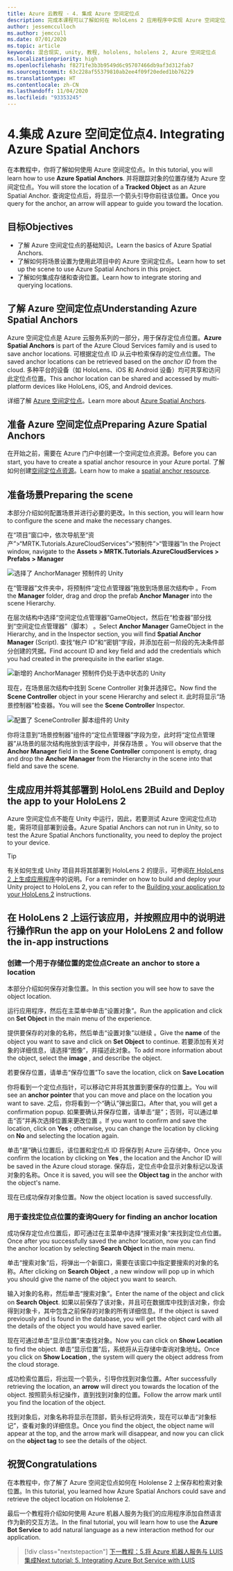 ```yaml
---
title: Azure 云教程 - 4. 集成 Azure 空间定位点
description: 完成本课程可以了解如何在 HoloLens 2 应用程序中实现 Azure 空间定位点。
author: jessemcculloch
ms.author: jemccull
ms.date: 07/01/2020
ms.topic: article
keywords: 混合现实, unity, 教程, hololens, hololens 2, Azure 空间定位点
ms.localizationpriority: high
ms.openlocfilehash: f8271fe3b3b9549d6c95707466db9af3d312fab7
ms.sourcegitcommit: 63c228af55379810ab2ee4f09f20eded1bb76229
ms.translationtype: HT
ms.contentlocale: zh-CN
ms.lasthandoff: 11/04/2020
ms.locfileid: "93353245"
---
```

# <a name="4-integrating-azure-spatial-anchors"></a><span data-ttu-id="0db4e-105">4.集成 Azure 空间定位点</span><span class="sxs-lookup"><span data-stu-id="0db4e-105">4. Integrating Azure Spatial Anchors</span></span>

<span data-ttu-id="0db4e-106">在本教程中，你将了解如何使用 Azure 空间定位点。</span><span class="sxs-lookup"><span data-stu-id="0db4e-106">In this tutorial, you will learn how to use **Azure Spatial Anchors**.</span></span> <span data-ttu-id="0db4e-107">并将跟踪对象的位置存储为 Azure 空间定位点。</span><span class="sxs-lookup"><span data-stu-id="0db4e-107">You will store the location of a **Tracked Object** as an Azure Spatial Anchor.</span></span> <span data-ttu-id="0db4e-108">查询定位点后，将显示一个箭头引导你前往该位置。</span><span class="sxs-lookup"><span data-stu-id="0db4e-108">Once you query for the anchor, an arrow will appear to guide you toward the location.</span></span>

## <a name="objectives"></a><span data-ttu-id="0db4e-109">目标</span><span class="sxs-lookup"><span data-stu-id="0db4e-109">Objectives</span></span>

* <span data-ttu-id="0db4e-110">了解 Azure 空间定位点的基础知识。</span><span class="sxs-lookup"><span data-stu-id="0db4e-110">Learn the basics of Azure Spatial Anchors.</span></span>
* <span data-ttu-id="0db4e-111">了解如何将场景设置为使用此项目中的 Azure 空间定位点。</span><span class="sxs-lookup"><span data-stu-id="0db4e-111">Learn how to set up the scene to use Azure Spatial Anchors in this project.</span></span>
* <span data-ttu-id="0db4e-112">了解如何集成存储和查询位置。</span><span class="sxs-lookup"><span data-stu-id="0db4e-112">Learn how to integrate storing and querying locations.</span></span>

## <a name="understanding-azure-spatial-anchors"></a><span data-ttu-id="0db4e-113">了解 Azure 空间定位点</span><span class="sxs-lookup"><span data-stu-id="0db4e-113">Understanding Azure Spatial Anchors</span></span>

 <span data-ttu-id="0db4e-114">Azure 空间定位点是 Azure 云服务系列的一部分，用于保存定位点位置。</span><span class="sxs-lookup"><span data-stu-id="0db4e-114">**Azure Spatial Anchors** is part of the Azure Cloud Services family and is used to save anchor locations.</span></span> <span data-ttu-id="0db4e-115">可根据定位点 ID 从云中检索保存的定位点位置。</span><span class="sxs-lookup"><span data-stu-id="0db4e-115">The saved anchor locations can be retrieved based on the *anchor ID* from the cloud.</span></span> <span data-ttu-id="0db4e-116">多种平台的设备（如 HoloLens、iOS 和 Android 设备）均可共享和访问此定位点位置。</span><span class="sxs-lookup"><span data-stu-id="0db4e-116">This anchor location can be shared and accessed by multi-platform devices like HoloLens, iOS, and Android devices.</span></span>

<span data-ttu-id="0db4e-117">详细了解 [Azure 空间定位点](https://docs.microsoft.com/azure/spatial-anchors/overview)。</span><span class="sxs-lookup"><span data-stu-id="0db4e-117">Learn more about [Azure Spatial Anchors](https://docs.microsoft.com/azure/spatial-anchors/overview).</span></span>

## <a name="preparing-azure-spatial-anchors"></a><span data-ttu-id="0db4e-118">准备 Azure 空间定位点</span><span class="sxs-lookup"><span data-stu-id="0db4e-118">Preparing Azure Spatial Anchors</span></span>

<span data-ttu-id="0db4e-119">在开始之前，需要在 Azure 门户中创建一个空间定位点资源。</span><span class="sxs-lookup"><span data-stu-id="0db4e-119">Before you can start, you have to create a spatial anchor resource in your Azure portal.</span></span>
<span data-ttu-id="0db4e-120">了解如何创建[空间定位点资源](https://docs.microsoft.com/azure/spatial-anchors/quickstarts/get-started-hololens#create-a-spatial-anchors-resource)。</span><span class="sxs-lookup"><span data-stu-id="0db4e-120">Learn how to make a [spatial anchor resource](https://docs.microsoft.com/azure/spatial-anchors/quickstarts/get-started-hololens#create-a-spatial-anchors-resource).</span></span>

## <a name="preparing-the-scene"></a><span data-ttu-id="0db4e-121">准备场景</span><span class="sxs-lookup"><span data-stu-id="0db4e-121">Preparing the scene</span></span>

<span data-ttu-id="0db4e-122">本部分介绍如何配置场景并进行必要的更改。</span><span class="sxs-lookup"><span data-stu-id="0db4e-122">In this section, you will learn how to configure the scene and make the necessary changes.</span></span>

<span data-ttu-id="0db4e-123">在“项目”窗口中，依次导航至“资产”>“MRTK.Tutorials.AzureCloudServices”>“预制件”>“管理器”</span><span class="sxs-lookup"><span data-stu-id="0db4e-123">In the Project window, navigate to the **Assets > MRTK.Tutorials.AzureCloudServices > Prefabs > Manager**</span></span>

![选择了 AnchorManager 预制件的 Unity](images/mr-learning-azure/tutorial4-section1-step1-1.png)

<span data-ttu-id="0db4e-125">在“管理器”文件夹中，将预制件“定位点管理器”拖放到场景层次结构中 。</span><span class="sxs-lookup"><span data-stu-id="0db4e-125">From the **Manager** folder, drag and drop the prefab **Anchor Manager** into the scene Hierarchy.</span></span>

<span data-ttu-id="0db4e-126">在层次结构中选择“空间定位点管理器”GameObject，然后在“检查器”部分找到“空间定位点管理器”（脚本） 。</span><span class="sxs-lookup"><span data-stu-id="0db4e-126">Select **Anchor Manager** GameObject in the Hierarchy, and in the Inspector section, you will find **Spatial Anchor Manager** (Script).</span></span> <span data-ttu-id="0db4e-127">查找“帐户 ID”和“密钥”字段，并添加在前一阶段的先决条件部分创建的凭据。</span><span class="sxs-lookup"><span data-stu-id="0db4e-127">Find account ID and key field and add the credentials which you had created in the prerequisite in the earlier stage.</span></span>

![新增的 AnchorManager 预制件仍处于选中状态的 Unity](images/mr-learning-azure/tutorial4-section1-step2-1.png)

<span data-ttu-id="0db4e-129">现在，在场景层次结构中找到 Scene Controller 对象并选择它。</span><span class="sxs-lookup"><span data-stu-id="0db4e-129">Now find the **Scene Controller** object in your scene Hierarchy and select it.</span></span> <span data-ttu-id="0db4e-130">此时将显示“场景控制器”检查器。</span><span class="sxs-lookup"><span data-stu-id="0db4e-130">You will see the **Scene Controller** Inspector.</span></span>

![配置了 SceneController 脚本组件的 Unity](images/mr-learning-azure/tutorial4-section1-step3-1.png)

<span data-ttu-id="0db4e-132">你将注意到“场景控制器”组件的“定位点管理器”字段为空，此时将“定位点管理器”从场景的层次结构拖放到该字段中，并保存场景  。</span><span class="sxs-lookup"><span data-stu-id="0db4e-132">You will observe that the **Anchor Manager** field in the **Scene Controller** component is empty, drag and drop the **Anchor Manager** from the Hierarchy in the scene into that field and save the scene.</span></span>

## <a name="build-and-deploy-the-app-to-your-hololens-2"></a><span data-ttu-id="0db4e-133">生成应用并将其部署到 HoloLens 2</span><span class="sxs-lookup"><span data-stu-id="0db4e-133">Build and Deploy the app to your HoloLens 2</span></span>

<span data-ttu-id="0db4e-134">Azure 空间定位点不能在 Unity 中运行，因此，若要测试 Azure 空间定位点功能，需将项目部署到设备。</span><span class="sxs-lookup"><span data-stu-id="0db4e-134">Azure Spatial Anchors can not run in Unity, so to test the Azure Spatial Anchors functionality, you need to deploy the project to your device.</span></span>

> [!TIP]
> <span data-ttu-id="0db4e-135">有关如何生成 Unity 项目并将其部署到 HoloLens 2 的提示，可参阅[在 HoloLens 2 上生成应用程序](mr-learning-base-02.md#building-your-application-to-your-hololens-2)中的说明。</span><span class="sxs-lookup"><span data-stu-id="0db4e-135">For a reminder on how to build and deploy your Unity project to HoloLens 2, you can refer to the [Building your application to your HoloLens 2](mr-learning-base-02.md#building-your-application-to-your-hololens-2) instructions.</span></span>

## <a name="run-the-app-on-your-hololens-2-and-follow-the-in-app-instructions"></a><span data-ttu-id="0db4e-136">在 HoloLens 2 上运行该应用，并按照应用中的说明进行操作</span><span class="sxs-lookup"><span data-stu-id="0db4e-136">Run the app on your HoloLens 2 and follow the in-app instructions</span></span>

### <a name="create-an-anchor-to-store-a-location"></a><span data-ttu-id="0db4e-137">创建一个用于存储位置的定位点</span><span class="sxs-lookup"><span data-stu-id="0db4e-137">Create an anchor to store a location</span></span>

<span data-ttu-id="0db4e-138">本部分介绍如何保存对象位置。</span><span class="sxs-lookup"><span data-stu-id="0db4e-138">In this section you will see how to save the object location.</span></span>

<span data-ttu-id="0db4e-139">运行应用程序，然后在主菜单中单击“设置对象”。</span><span class="sxs-lookup"><span data-stu-id="0db4e-139">Run the application and click on **Set Object** in the main menu of the experience.</span></span>

<span data-ttu-id="0db4e-140">提供要保存的对象的名称，然后单击“设置对象”以继续 。</span><span class="sxs-lookup"><span data-stu-id="0db4e-140">Give the **name** of the object you want to save and click on **Set Object** to continue.</span></span> <span data-ttu-id="0db4e-141">若要添加有关对象的详细信息，请选择“图像”，并描述此对象。</span><span class="sxs-lookup"><span data-stu-id="0db4e-141">To add more information about the object, select the **image** , and describe the object.</span></span>

<span data-ttu-id="0db4e-142">若要保存位置，请单击“保存位置”</span><span class="sxs-lookup"><span data-stu-id="0db4e-142">To save the location, click on **Save Location**</span></span>

<span data-ttu-id="0db4e-143">你将看到一个定位点指针，可以移动它并将其放置到要保存的位置上。</span><span class="sxs-lookup"><span data-stu-id="0db4e-143">You will see an **anchor pointer** that you can move and place on the location you want to save.</span></span> <span data-ttu-id="0db4e-144">之后，你将看到一个“确认”弹出窗口。</span><span class="sxs-lookup"><span data-stu-id="0db4e-144">After that, you will get a confirmation popup.</span></span> <span data-ttu-id="0db4e-145">如果要确认并保存位置，请单击“是”；否则，可以通过单击“否”并再次选择位置来更改位置 。</span><span class="sxs-lookup"><span data-stu-id="0db4e-145">If you want to confirm and save the location, click on **Yes** ; otherwise, you can change the location by clicking on **No** and selecting the location again.</span></span>

<span data-ttu-id="0db4e-146">单击“是”确认位置后，该位置和定位点 ID 将保存到 Azure 云存储中。</span><span class="sxs-lookup"><span data-stu-id="0db4e-146">Once you confirm the location by clicking on **Yes** , the location and the Anchor ID will be saved in the Azure cloud storage.</span></span> <span data-ttu-id="0db4e-147">保存后，定位点中会显示对象标记以及该对象的名称。</span><span class="sxs-lookup"><span data-stu-id="0db4e-147">Once it is saved, you will see the **Object tag**  in the anchor with the object's name.</span></span>

<span data-ttu-id="0db4e-148">现在已成功保存对象位置。</span><span class="sxs-lookup"><span data-stu-id="0db4e-148">Now the object location is saved successfully.</span></span>

### <a name="query-for-finding-an-anchor-location"></a><span data-ttu-id="0db4e-149">用于查找定位点位置的查询</span><span class="sxs-lookup"><span data-stu-id="0db4e-149">Query for finding an anchor location</span></span>

<span data-ttu-id="0db4e-150">成功保存定位点位置后，即可通过在主菜单中选择“搜索对象”来找到定位点位置。</span><span class="sxs-lookup"><span data-stu-id="0db4e-150">Once after you successfully saved the anchor location, now you can find the anchor location by selecting **Search Object** in the main menu.</span></span>

<span data-ttu-id="0db4e-151">单击“搜索对象”后，将弹出一个新窗口，需要在该窗口中指定要搜索的对象的名称。</span><span class="sxs-lookup"><span data-stu-id="0db4e-151">After clicking on **Search Object** , a new window will pop up in which you should give the name of the object you want to search.</span></span>

<span data-ttu-id="0db4e-152">输入对象的名称，然后单击“搜索对象”。</span><span class="sxs-lookup"><span data-stu-id="0db4e-152">Enter the name of the object and click on **Search Object**.</span></span> <span data-ttu-id="0db4e-153">如果以前保存了该对象，并且可在数据库中找到该对象，你会得到对象卡，其中包含之前保存的对象的所有详细信息。</span><span class="sxs-lookup"><span data-stu-id="0db4e-153">If the object is saved previously and is found in the database, you will get the object card with all the details of the object you would have saved earlier.</span></span>

<span data-ttu-id="0db4e-154">现在可通过单击“显示位置”来查找对象。</span><span class="sxs-lookup"><span data-stu-id="0db4e-154">Now you can click on **Show Location** to find the object.</span></span> <span data-ttu-id="0db4e-155">单击“显示位置”后，系统将从云存储中查询对象地址。</span><span class="sxs-lookup"><span data-stu-id="0db4e-155">Once you click on **Show Location** , the system will query the object address from the cloud storage.</span></span>

<span data-ttu-id="0db4e-156">成功检索位置后，将出现一个箭头，引导你找到对象位置。</span><span class="sxs-lookup"><span data-stu-id="0db4e-156">After successfully retrieving the location, an **arrow** will direct you towards the location of the object.</span></span> <span data-ttu-id="0db4e-157">按照箭头标记操作，直到找到对象的位置。</span><span class="sxs-lookup"><span data-stu-id="0db4e-157">Follow the arrow mark until you find the location of the object.</span></span>

<span data-ttu-id="0db4e-158">找到对象后，对象名称将显示在顶部，箭头标记将消失，现在可以单击“对象标记”，查看对象的详细信息。</span><span class="sxs-lookup"><span data-stu-id="0db4e-158">Once you find the object, the object name will appear at the top, and the arrow mark will disappear, and now you can click on the **object tag** to see the details of the object.</span></span>

## <a name="congratulations"></a><span data-ttu-id="0db4e-159">祝贺</span><span class="sxs-lookup"><span data-stu-id="0db4e-159">Congratulations</span></span>

<span data-ttu-id="0db4e-160">在本教程中，你了解了 Azure 空间定位点如何在 Hololense 2 上保存和检索对象位置。</span><span class="sxs-lookup"><span data-stu-id="0db4e-160">In this tutorial, you learned how Azure Spatial Anchors could save and retrieve the object location on Hololense 2.</span></span>

<span data-ttu-id="0db4e-161">最后一个教程将介绍如何使用 Azure 机器人服务为我们的应用程序添加自然语言作为新的交互方法。</span><span class="sxs-lookup"><span data-stu-id="0db4e-161">In the final tutorial, you will learn how to use the **Azure Bot Service** to add natural language as a new interaction method for our application.</span></span>

> [!div class="nextstepaction"]
> [<span data-ttu-id="0db4e-162">下一教程：5.将 Azure 机器人服务与 LUIS 集成</span><span class="sxs-lookup"><span data-stu-id="0db4e-162">Next tutorial: 5. Integrating Azure Bot Service with LUIS</span></span>](mr-learning-azure-05.md)

